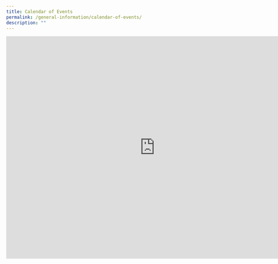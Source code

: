 ```yaml
---
title: Calendar of Events
permalink: /general-information/calendar-of-events/
description: ""
---
```

<iframe src="https://calendar.google.com/calendar/embed?src=en.singapore%23holiday%40group.v.calendar.google.com&ctz=Asia%2FSingapore" style="border: 0" width="800" height="600" frameborder="0" scrolling="no"></iframe>